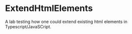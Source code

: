 # ExtendHtmlElements
A lab testing how one could extend existing html elements in Typescript/JavaSCript.
